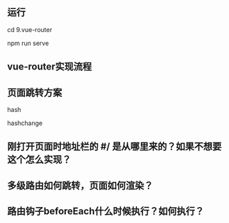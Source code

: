 
## 运行 
cd 9.vue-router

npm run serve

## vue-router实现流程
## 页面跳转方案
hash

hashchange

## 刚打开页面时地址栏的 #/ 是从哪里来的？如果不想要这个怎么实现？

## 多级路由如何跳转，页面如何渲染？

## 路由钩子beforeEach什么时候执行？如何执行？
